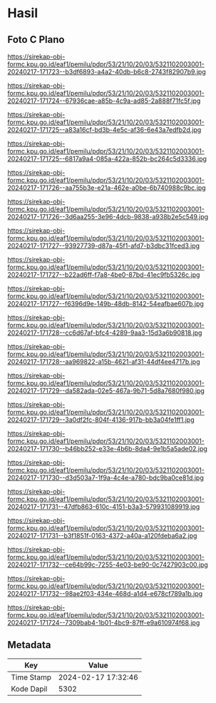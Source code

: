 # Hasil

## Foto C Plano

https://sirekap-obj-formc.kpu.go.id/eaf1/pemilu/pdpr/53/21/10/20/03/5321102003001-20240217-171723--b3df6893-a4a2-40db-b6c8-2743f82907b9.jpg

https://sirekap-obj-formc.kpu.go.id/eaf1/pemilu/pdpr/53/21/10/20/03/5321102003001-20240217-171724--67936cae-a85b-4c9a-ad85-2a888f71fc5f.jpg

https://sirekap-obj-formc.kpu.go.id/eaf1/pemilu/pdpr/53/21/10/20/03/5321102003001-20240217-171725--a83a16cf-bd3b-4e5c-af36-6e43a7edfb2d.jpg

https://sirekap-obj-formc.kpu.go.id/eaf1/pemilu/pdpr/53/21/10/20/03/5321102003001-20240217-171725--6817a9a4-085a-422a-852b-bc264c5d3336.jpg

https://sirekap-obj-formc.kpu.go.id/eaf1/pemilu/pdpr/53/21/10/20/03/5321102003001-20240217-171726--aa755b3e-e21a-462e-a0be-6b740988c9bc.jpg

https://sirekap-obj-formc.kpu.go.id/eaf1/pemilu/pdpr/53/21/10/20/03/5321102003001-20240217-171726--3d6aa255-3e96-4dcb-9838-a938b2e5c549.jpg

https://sirekap-obj-formc.kpu.go.id/eaf1/pemilu/pdpr/53/21/10/20/03/5321102003001-20240217-171727--93927739-d87a-45f1-afd7-b3dbc31fced3.jpg

https://sirekap-obj-formc.kpu.go.id/eaf1/pemilu/pdpr/53/21/10/20/03/5321102003001-20240217-171727--b22ad6ff-f7a8-4be0-87bd-41ec9fb5326c.jpg

https://sirekap-obj-formc.kpu.go.id/eaf1/pemilu/pdpr/53/21/10/20/03/5321102003001-20240217-171727--f6396d9e-149b-48db-8142-54eafbae607b.jpg

https://sirekap-obj-formc.kpu.go.id/eaf1/pemilu/pdpr/53/21/10/20/03/5321102003001-20240217-171728--cc6d67af-bfc4-4289-9aa3-15d3a6b90818.jpg

https://sirekap-obj-formc.kpu.go.id/eaf1/pemilu/pdpr/53/21/10/20/03/5321102003001-20240217-171728--aa969822-a15b-4621-af31-44df4ee4717b.jpg

https://sirekap-obj-formc.kpu.go.id/eaf1/pemilu/pdpr/53/21/10/20/03/5321102003001-20240217-171729--da582ada-02e5-467a-9b71-5d8a7680f980.jpg

https://sirekap-obj-formc.kpu.go.id/eaf1/pemilu/pdpr/53/21/10/20/03/5321102003001-20240217-171729--3a0df2fc-804f-4136-917b-bb3a04fe1ff1.jpg

https://sirekap-obj-formc.kpu.go.id/eaf1/pemilu/pdpr/53/21/10/20/03/5321102003001-20240217-171730--b46bb252-e33e-4b6b-8da4-9e1b5a5ade02.jpg

https://sirekap-obj-formc.kpu.go.id/eaf1/pemilu/pdpr/53/21/10/20/03/5321102003001-20240217-171730--d3d503a7-1f9a-4c4e-a780-bdc9ba0ce81d.jpg

https://sirekap-obj-formc.kpu.go.id/eaf1/pemilu/pdpr/53/21/10/20/03/5321102003001-20240217-171731--47dfb863-610c-4151-b3a3-579931089919.jpg

https://sirekap-obj-formc.kpu.go.id/eaf1/pemilu/pdpr/53/21/10/20/03/5321102003001-20240217-171731--b3f1851f-0163-4372-a40a-a120fdeba6a2.jpg

https://sirekap-obj-formc.kpu.go.id/eaf1/pemilu/pdpr/53/21/10/20/03/5321102003001-20240217-171732--ce64b99c-7255-4e03-be90-0c7427903c00.jpg

https://sirekap-obj-formc.kpu.go.id/eaf1/pemilu/pdpr/53/21/10/20/03/5321102003001-20240217-171732--98ae2f03-434e-468d-a1d4-e678cf789a1b.jpg

https://sirekap-obj-formc.kpu.go.id/eaf1/pemilu/pdpr/53/21/10/20/03/5321102003001-20240217-171724--7309bab4-1b01-4bc9-87ff-e9a610974f68.jpg


## Metadata

| Key        | Value               |
| ---------- | ------------------- |
| Time Stamp | 2024-02-17 17:32:46 |
| Kode Dapil | 5302                |



